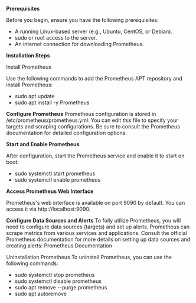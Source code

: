 **Prerequisites**

Before you begin, ensure you have the following prerequisites:

- A running Linux-based server (e.g., Ubuntu, CentOS, or Debian).
- sudo or root access to the server.
- An internet connection for downloading Prometheus.


**Installation Steps**

Install Prometheus

Use the following commands to add the Prometheus APT repository and install Prometheus:

- sudo apt update
- sudo apt install -y Prometheus


**Configure Prometheus**
Prometheus configuration is stored in /etc/prometheus/prometheus.yml. You can edit this file to specify your targets and scraping configurations. Be sure to consult the Prometheus documentation for detailed configuration options.

**Start and Enable Prometheus**

After configuration, start the Prometheus service and enable it to start on boot:

- sudo systemctl start prometheus
- sudo systemctl enable prometheus

**Access Prometheus Web Interface**

Prometheus's web interface is available on port 9090 by default. You can access it via http://localhost:9090.

**Configure Data Sources and Alerts**
To fully utilize Prometheus, you will need to configure data sources (targets) and set up alerts. Prometheus can scrape metrics from various services and applications. Consult the official Prometheus documentation for more details on setting up data sources and creating alerts: Prometheus Documentation

Uninstallation Prometheus
To uninstall Prometheus, you can use the following commands:

- sudo systemctl stop prometheus
- sudo systemctl disable prometheus
- sudo apt remove --purge prometheus
- sudo apt autoremove
